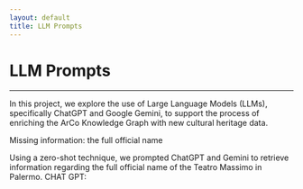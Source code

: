 ```yaml
---
layout: default
title: LLM Prompts
---
```


# LLM Prompts


---

In this project, we explore the use of Large Language Models (LLMs), specifically ChatGPT and Google Gemini, to support the process of enriching the ArCo Knowledge Graph with new cultural heritage data.

Missing information: the full official name 

Using a zero-shot technique, we prompted ChatGPT and Gemini to retrieve information regarding the full official name of the Teatro Massimo in Palermo.
CHAT GPT:





